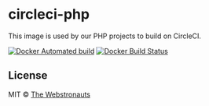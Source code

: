 # circleci-php

This image is used by our PHP projects to build on CircleCI.

[![Docker Automated build](https://img.shields.io/docker/automated/webstronauts/circleci-php.svg)](https://hub.docker.com/r/webstronauts/circleci-php/)
[![Docker Build Status](https://img.shields.io/docker/build/webstronauts/circleci-php.svg)](https://hub.docker.com/r/webstronauts/circleci-php/builds/)

## License

MIT © [The Webstronauts](https://www.webstronauts.co)
